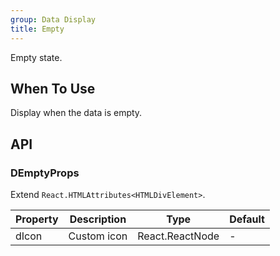 ```yaml
---
group: Data Display
title: Empty
---
```


Empty state.

## When To Use

Display when the data is empty.

## API

### DEmptyProps

Extend `React.HTMLAttributes<HTMLDivElement>`.

<!-- prettier-ignore-start -->
| Property | Description | Type | Default | 
| --- | --- | --- | --- | 
| dIcon | Custom icon | React.ReactNode | - |
<!-- prettier-ignore-end -->
